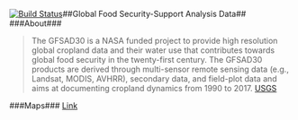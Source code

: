 [![Build Status](https://travis-ci.org/justinwp/croplands-web.svg)](https://travis-ci.org/justinwp/croplands-web)##Global Food Security-Support Analysis Data##
###About###
>The GFSAD30 is a NASA funded project to provide high resolution global cropland data and their water use that contributes towards global food security in the twenty-first century. The GFSAD30 products are derived through multi-sensor remote sensing data (e.g., Landsat, MODIS, AVHRR), secondary data, and field-plot data and aims at documenting cropland dynamics from 1990 to 2017. [USGS](http://geography.wr.usgs.gov/science/croplands/)

###Maps###
[Link](http://www.croplands.org)